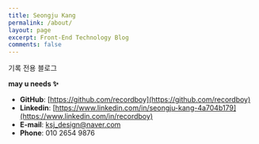 ```yaml
---
title: Seongju Kang
permalink: /about/
layout: page
excerpt: Front-End Technology Blog
comments: false
---
```


기록 전용 블로그

**may u needs ✨**
- **GitHub**: [https://github.com/recordboy](https://github.com/recordboy)
- **Linkedin**: [https://www.linkedin.com/in/seongju-kang-4a704b179](https://www.linkedin.com/in/recordboy)
- **E-mail**: ksj_design@naver.com
- **Phone**: 010 2654 9876

